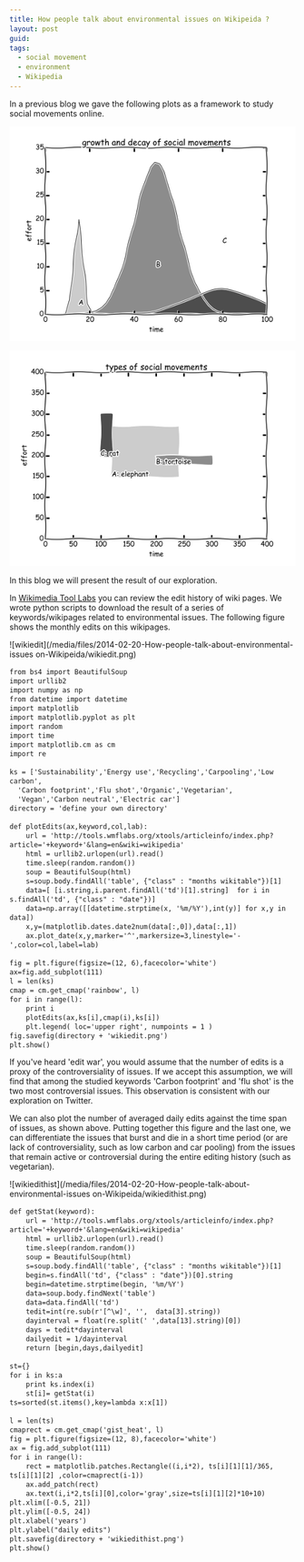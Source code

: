 ```yaml
---
title: How people talk about environmental issues on Wikipeida ?
layout: post
guid: 
tags:
  - social movement
  - environment
  - Wikipedia
---
```


In a previous blog we gave the following plots as a framework to study social movements online.

![bell](/media/files/2014-02-17-rat-elephant-and-tortoise-on-social-media/bell.png)

![rect](/media/files/2014-02-17-rat-elephant-and-tortoise-on-social-media/rect.png)

In this blog we will present the result of our exploration.

In [Wikimedia Tool Labs](http://tools.wmflabs.org/xtools/articleinfo/) you can review the edit history of wiki pages. We wrote python scripts to download the result of a series of keywords/wikipages related to environmental issues. The following figure shows the monthly edits on this wikipages.

![wikiedit](/media/files/2014-02-20-How-people-talk-about-environmental-issues on-Wikipeida/wikiedit.png)


    from bs4 import BeautifulSoup
    import urllib2
    import numpy as np
    from datetime import datetime
    import matplotlib
    import matplotlib.pyplot as plt
    import random
    import time
    import matplotlib.cm as cm
    import re
	
    ks = ['Sustainability','Energy use','Recycling','Carpooling','Low carbon',
      'Carbon footprint','Flu shot','Organic','Vegetarian',
      'Vegan','Carbon neutral','Electric car']
	directory = 'define your own directory'
    
    def plotEdits(ax,keyword,col,lab):
        url = 'http://tools.wmflabs.org/xtools/articleinfo/index.php?article='+keyword+'&lang=en&wiki=wikipedia'
        html = urllib2.urlopen(url).read()
        time.sleep(random.random())
        soup = BeautifulSoup(html)
        s=soup.body.findAll('table', {"class" : "months wikitable"})[1]
        data=[ [i.string,i.parent.findAll('td')[1].string]  for i in s.findAll('td', {"class" : "date"})]
        data=np.array([[datetime.strptime(x, '%m/%Y'),int(y)] for x,y in data])
        x,y=(matplotlib.dates.date2num(data[:,0]),data[:,1])
        ax.plot_date(x,y,marker='^',markersize=3,linestyle='-',color=col,label=lab)
        
    fig = plt.figure(figsize=(12, 6),facecolor='white')
    ax=fig.add_subplot(111)
    l = len(ks)
    cmap = cm.get_cmap('rainbow', l)
    for i in range(l):
        print i
        plotEdits(ax,ks[i],cmap(i),ks[i])
        plt.legend( loc='upper right', numpoints = 1 )
    fig.savefig(directory + 'wikiedit.png')
    plt.show()

If you've heard 'edit war', you would assume that the number of edits is a proxy of the controversiality of issues. If we accept this assumption, we will find that among the studied keywords 'Carbon footprint' and 'flu shot' is the two most controversial issues.  This observation is consistent with our exploration on Twitter. 

We can also plot the number of averaged daily edits against the time span of issues, as shown above. Putting together this figure and the last one, we can differentiate the issues that burst and die in a short time period (or are lack of controversiality, such as low carbon and car pooling) from the issues that remain active or controversial during the entire editing history (such as vegetarian). 

![wikiedithist](/media/files/2014-02-20-How-people-talk-about-environmental-issues on-Wikipeida/wikiedithist.png)


    def getStat(keyword):
        url = 'http://tools.wmflabs.org/xtools/articleinfo/index.php?article='+keyword+'&lang=en&wiki=wikipedia'
        html = urllib2.urlopen(url).read()
        time.sleep(random.random())
        soup = BeautifulSoup(html)
        s=soup.body.findAll('table', {"class" : "months wikitable"})[1]
        begin=s.findAll('td', {"class" : "date"})[0].string
        begin=datetime.strptime(begin, '%m/%Y')
        data=soup.body.findNext('table')
        data=data.findAll('td')
        tedit=int(re.sub(r'[^\w]', '',  data[3].string))
        dayinterval = float(re.split(' ',data[13].string)[0])
        days = tedit*dayinterval
        dailyedit = 1/dayinterval
        return [begin,days,dailyedit]
		
    st={}
    for i in ks:a
        print ks.index(i)
        st[i]= getStat(i)
    ts=sorted(st.items(),key=lambda x:x[1])
	
    l = len(ts)
    cmaprect = cm.get_cmap('gist_heat', l)
    fig = plt.figure(figsize=(12, 8),facecolor='white')
    ax = fig.add_subplot(111)
    for i in range(l):
        rect = matplotlib.patches.Rectangle((i,i*2), ts[i][1][1]/365, ts[i][1][2] ,color=cmaprect(i-1))
        ax.add_patch(rect)
        ax.text(i,i*2,ts[i][0],color='gray',size=ts[i][1][2]*10+10)
    plt.xlim([-0.5, 21])
    plt.ylim([-0.5, 24])
    plt.xlabel('years')
    plt.ylabel("daily edits")
    plt.savefig(directory + 'wikiedithist.png')
    plt.show()


